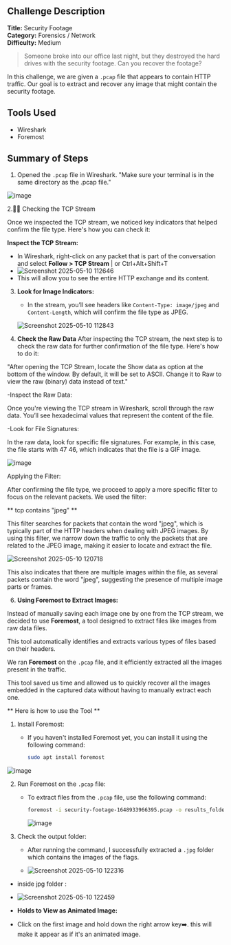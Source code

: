 ## Challenge Description

**Title:** Security Footage  
**Category:** Forensics / Network  
**Difficulty:** Medium

> Someone broke into our office last night, but they destroyed the hard drives with the security footage. Can you recover the footage?

In this challenge, we are given a `.pcap` file that appears to contain HTTP traffic. Our goal is to extract and recover any image that might contain the security footage.

## Tools Used
- Wireshark
- Foremost


## Summary of Steps
1. Opened the `.pcap` file in Wireshark.
"Make sure your terminal is in the same directory as the .pcap file."

![image](https://github.com/user-attachments/assets/b0c87be3-2c37-4c2f-9bd7-ebe22efde968)

2.🧑‍💻 Checking the TCP Stream

Once we inspected the TCP stream, we noticed key indicators that helped confirm the file type. Here's how you can check it:

   **Inspect the TCP Stream:**
   - In Wireshark, right-click on any packet that is part of the conversation and select **Follow > TCP Stream** | or Ctrl+Alt+Shift+T
   - ![Screenshot 2025-05-10 112646](https://github.com/user-attachments/assets/f50d0e21-1f70-4e19-8d5c-0b8f29cfc9f5)
   - This will allow you to see the entire HTTP exchange and its content.

3. **Look for Image Indicators:**
   - In the stream, you’ll see headers like `Content-Type: image/jpeg` and `Content-Length`, which will confirm the file type as JPEG.

   ![Screenshot 2025-05-10 112843](https://github.com/user-attachments/assets/d2b9999d-c077-452f-8991-f84ee54a21b9)


4. **Check the Raw Data**
After inspecting the TCP stream, the next step is to check the raw data for further confirmation of the file type. Here's how to do it:

"After opening the TCP Stream, locate the Show data as option at the bottom of the window.
By default, it will be set to ASCII.
Change it to Raw to view the raw (binary) data instead of text."

-Inspect the Raw Data:

Once you're viewing the TCP stream in Wireshark, scroll through the raw data. You’ll see hexadecimal values that represent the content of the file.

-Look for File Signatures:

In the raw data, look for specific file signatures. For example, in this case, the file starts with 47 46, which indicates that the file is a GIF image.

![image](https://github.com/user-attachments/assets/e3eb0b32-92a6-463b-af29-a36d85ab0451)


Applying the Filter:

After confirming the file type, we proceed to apply a more specific filter to focus on the relevant packets. We used the filter:

** tcp contains "jpeg" ** 

This filter searches for packets that contain the word "jpeg", which is typically part of the HTTP headers when dealing with JPEG images. By using this filter, we narrow down the traffic to only the packets that are related to the JPEG image, making it easier to locate and extract the file.


![Screenshot 2025-05-10 120718](https://github.com/user-attachments/assets/66a0efe9-bd02-4f1f-9075-d97d829ed9b7)

This also indicates that there are multiple images within the file, as several packets contain the word "jpeg", suggesting the presence of multiple image parts or frames.

6. **Using Foremost to Extract Images:**

Instead of manually saving each image one by one from the TCP stream, we decided to use **Foremost**, a tool designed to extract files like images from raw data files. 

This tool automatically identifies and extracts various types of files based on their headers.

We ran **Foremost** on the `.pcap` file, and it efficiently extracted all the images present in the traffic. 

This tool saved us time and allowed us to quickly recover all the images embedded in the captured data without having to manually extract each one.

** Here is how to use the Tool **

1. Install Foremost:
   - If you haven't installed Foremost yet, you can install it using the following command:
    
      ```bash
     sudo apt install foremost
     ```
      
![image](https://github.com/user-attachments/assets/0a928d38-a692-4c89-9c1a-e4772b0007aa)

     

2. Run Foremost on the `.pcap` file:
   - To extract files from the `.pcap` file, use the following command:
     
     ```bash
     foremost -i security-footage-1648933966395.pcap -o results_folder
     ```

     ![image](https://github.com/user-attachments/assets/c3c5e19e-66f5-4445-9f21-dae01d3b2c99)


3. Check the output folder:
   - After running the command, I successfully extracted a `.jpg` folder which contains the images of the flags.
     
   - ![Screenshot 2025-05-10 122316](https://github.com/user-attachments/assets/6511417e-8e3a-4595-81df-17a89444b405)
     

- inside jpg folder :

-    ![Screenshot 2025-05-10 122459](https://github.com/user-attachments/assets/b516f56e-440d-463f-ac9d-d5c0999308a4)

-  **Holds to View as Animated Image:**
- Click on the first image and hold down the right arrow key➡️. this will make it appear as if it's an animated image.

